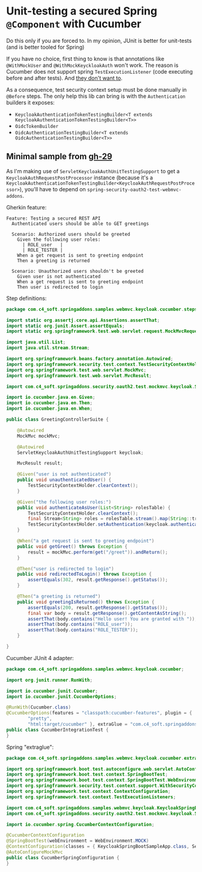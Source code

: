 # Unit-testing a secured Spring `@Component` with Cucumber

Do this only if you are forced to. In my opinion, JUnit is better for unit-tests (and is better tooled for Spring)

If you have no choice, first thing to know is that annotations like `@WithMockUser` and `@WithMockKeyckloakAuth` won't work.
The reason is Cucumber does not support spring `TestExecutionListener` (code executing before and after tests). And [they don't want to](https://github.com/cucumber/cucumber-jvm/issues/2408).

As a consequence, test security context setup must be done manually in `@Before` steps. The only help this lib can bring is with the `Authentication` builders it exposes:
- `KeycloakAuthenticationTokenTestingBuilder<T extends KeycloakAuthenticationTokenTestingBuilder<T>>`
- `OidcTokenBuilder`
- `OidcAuthenticationTestingBuilder<T extends OidcAuthenticationTestingBuilder<T>>`

## Minimal sample from [gh-29](https://github.com/ch4mpy/spring-addons/issues/29)

As I'm making use of `ServletKeycloakAuthUnitTestingSupport` to get a `KeycloakAuthRequestPostProcessor` instance (because it's a `KeycloakAuthenticationTokenTestingBuilder<KeycloakAuthRequestPostProcessor>`), you'll have to depend on `spring-security-oauth2-test-webmvc-addons`.

Gherkin feature:
```
Feature: Testing a secured REST API
  Authenticated users should be able to GET greetings

  Scenario: Authorized users should be greeted
    Given the following user roles:
      | ROLE_user   |
      | ROLE_TESTER |
    When a get request is sent to greeting endpoint
    Then a greeting is returned

  Scenario: Unauthorized users shouldn't be greeted
    Given user is not authenticated
    When a get request is sent to greeting endpoint
    Then user is redirected to login
```

Step definitions:
``` java
package com.c4_soft.springaddons.samples.webmvc.keycloak.cucumber.steps;

import static org.assertj.core.api.Assertions.assertThat;
import static org.junit.Assert.assertEquals;
import static org.springframework.test.web.servlet.request.MockMvcRequestBuilders.get;

import java.util.List;
import java.util.stream.Stream;

import org.springframework.beans.factory.annotation.Autowired;
import org.springframework.security.test.context.TestSecurityContextHolder;
import org.springframework.test.web.servlet.MockMvc;
import org.springframework.test.web.servlet.MvcResult;

import com.c4_soft.springaddons.security.oauth2.test.mockmvc.keycloak.ServletKeycloakAuthUnitTestingSupport;

import io.cucumber.java.en.Given;
import io.cucumber.java.en.Then;
import io.cucumber.java.en.When;

public class GreetingControllerSuite {

	@Autowired
	MockMvc mockMvc;

	@Autowired
	ServletKeycloakAuthUnitTestingSupport keycloak;

	MvcResult result;

	@Given("user is not authenticated")
	public void unauthenticatedUser() {
		TestSecurityContextHolder.clearContext();
	}

	@Given("the following user roles:")
	public void authenticateAsUser(List<String> rolesTable) {
		TestSecurityContextHolder.clearContext();
		final Stream<String> roles = rolesTable.stream().map(String::trim);
		TestSecurityContextHolder.setAuthentication(keycloak.authentication().authorities(roles).build());
	}

	@When("a get request is sent to greeting endpoint")
	public void getGreet() throws Exception {
		result = mockMvc.perform(get("/greet")).andReturn();
	}

	@Then("user is redirected to login")
	public void redirectedToLogin() throws Exception {
		assertEquals(302, result.getResponse().getStatus());
	}

	@Then("a greeting is returned")
	public void greetingIsReturned() throws Exception {
		assertEquals(200, result.getResponse().getStatus());
		final var body = result.getResponse().getContentAsString();
		assertThat(body.contains("Hello user! You are granted with "));
		assertThat(body.contains("ROLE_user"));
		assertThat(body.contains("ROLE_TESTER"));
	}

}
```

Cucumber JUnit 4 adapter:
``` java
package com.c4_soft.springaddons.samples.webmvc.keycloak.cucumber;

import org.junit.runner.RunWith;

import io.cucumber.junit.Cucumber;
import io.cucumber.junit.CucumberOptions;

@RunWith(Cucumber.class)
@CucumberOptions(features = "classpath:cucumber-features", plugin = {
		"pretty",
		"html:target/cucumber" }, extraGlue = "com.c4_soft.springaddons.samples.webmvc.keycloak.cucumber.extraglue")
public class CucumberIntegrationTest {
}
```

Spring "extraglue":
``` java
package com.c4_soft.springaddons.samples.webmvc.keycloak.cucumber.extraglue;

import org.springframework.boot.test.autoconfigure.web.servlet.AutoConfigureMockMvc;
import org.springframework.boot.test.context.SpringBootTest;
import org.springframework.boot.test.context.SpringBootTest.WebEnvironment;
import org.springframework.security.test.context.support.WithSecurityContextTestExecutionListener;
import org.springframework.test.context.ContextConfiguration;
import org.springframework.test.context.TestExecutionListeners;

import com.c4_soft.springaddons.samples.webmvc.keycloak.KeycloakSpringBootSampleApp;
import com.c4_soft.springaddons.security.oauth2.test.mockmvc.keycloak.ServletKeycloakAuthUnitTestingSupport;

import io.cucumber.spring.CucumberContextConfiguration;

@CucumberContextConfiguration
@SpringBootTest(webEnvironment = WebEnvironment.MOCK)
@ContextConfiguration(classes = { KeycloakSpringBootSampleApp.class, ServletKeycloakAuthUnitTestingSupport.class })
@AutoConfigureMockMvc
public class CucumberSpringConfiguration {
}
```
